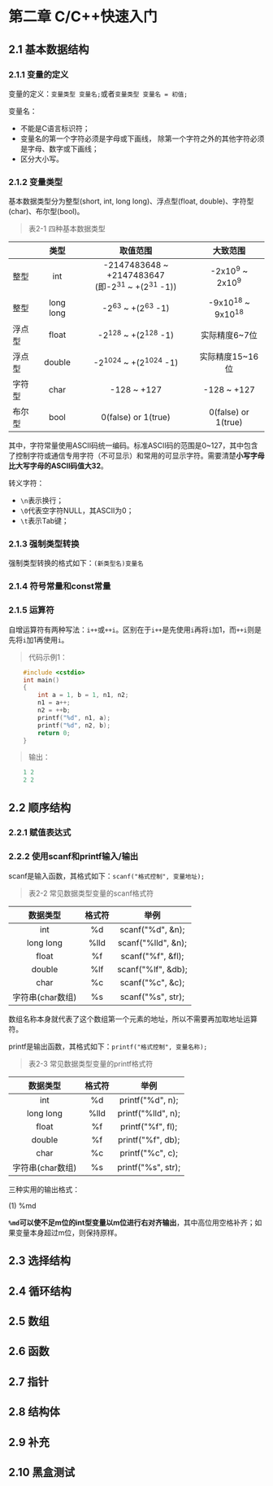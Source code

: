 # 第二章 C/C++快速入门

## 2.1 基本数据结构

### 2.1.1 变量的定义

变量的定义：`变量类型 变量名;`或者`变量类型 变量名 = 初值;`

变量名：

* 不能是C语言标识符；
* 变量名的第一个字符必须是字母或下画线， 除第一个字符之外的其他字符必须是字母、数字或下画线；
* 区分大小写。

### 2.1.2 变量类型

基本数据类型分为整型(short, int, long long)、浮点型(float, double)、字符型(char)、布尔型(bool)。

> 表2-1 四种基本数据类型

||类型|取值范围|大致范围|
|  ----  | :----:  |  :----:  | :----:  |
|整型|int|-2147483648 ~ +2147483647<br>(即-2<sup>31</sup> ~ +(2<sup>31</sup> -1))|-2x10<sup>9</sup> ~ 2x10<sup>9</sup>|
|整型|long long|-2<sup>63</sup> ~ +(2<sup>63</sup> -1)|-9x10<sup>18</sup> ~ 9x10<sup>18</sup>|
|浮点型|float|-2<sup>128</sup> ~ +(2<sup>128</sup> -1)|实际精度6~7位|
|浮点型|double|-2<sup>1024</sup> ~ +(2<sup>1024</sup> -1)|实际精度15~16位|
|字符型|char|-128 ~ +127|-128 ~ +127|
|布尔型|bool|0(false) or 1(true)|0(false) or 1(true)|

其中，字符常量使用ASCII码统一编码。标准ASCII码的范围是0~127，其中包含了控制字符或通信专用字符（不可显示）和常用的可显示字符。需要清楚**小写字母比大写字母的ASCII码值大32**。

转义字符：

* `\n`表示换行；
* `\0`代表空字符NULL，其ASCII为0；
* `\t`表示Tab键；

### 2.1.3 强制类型转换

强制类型转换的格式如下：`(新类型名)变量名`

### 2.1.4 符号常量和const常量

### 2.1.5 运算符

自增运算符有两种写法：`i++`或`++i`。区别在于`i++`是先使用`i`再将`i`加1，而`++i`则是先将`i`加1再使用`i`。

> 代码示例1：

```C++
    #include <cstdio>
    int main()
    {
        int a = 1, b = 1, n1, n2;
        n1 = a++;
        n2 = ++b;
        printf("%d", n1, a);
        printf("%d", n2, b);
        return 0;
    }
```

>输出：

```C++
    1 2
    2 2
```

## 2.2 顺序结构

### 2.2.1 赋值表达式

### 2.2.2 使用scanf和printf输入/输出

scanf是输入函数，其格式如下：`scanf("格式控制", 变量地址);`

> 表2-2 常见数据类型变量的scanf格式符

|数据类型|格式符|举例|
| :----:  |  :----:  | :----:  |
|int|%d|scanf("%d", &n);|
|long long|%lld|scanf("%lld", &n);|
|float|%f|scanf("%f", &fl);|
|double|%lf|scanf("%lf", &db);|
|char|%c|scanf("%c", &c);|
|字符串(char数组)|%s|scanf("%s", str);|

数组名称本身就代表了这个数组第一个元素的地址，所以不需要再加取地址运算符。

printf是输出函数，其格式如下：`printf("格式控制", 变量名称);`

> 表2-3 常见数据类型变量的printf格式符

|数据类型|格式符|举例|
| :----:  |  :----:  | :----:  |
|int|%d|printf("%d", n);|
|long long|%lld|printf("%lld", n);|
|float|%f|printf("%f", fl);|
|double|%f|printf("%f", db);|
|char|%c|printf("%c", c);|
|字符串(char数组)|%s|printf("%s", str);|

三种实用的输出格式：

(1) %md

**`%md`可以使不足m位的int型变量以m位进行右对齐输出**，其中高位用空格补齐；如果变量本身超过m位，则保持原样。

## 2.3 选择结构

## 2.4 循环结构

## 2.5 数组

## 2.6 函数

## 2.7 指针

## 2.8 结构体

## 2.9 补充

## 2.10 黑盒测试